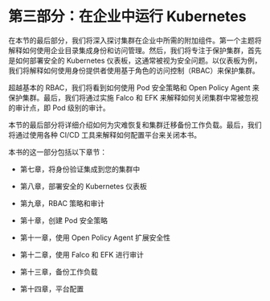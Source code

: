 # 第三部分：在企业中运行 Kubernetes

在本节的最后部分，我们将深入探讨集群在企业中所需的附加组件。第一个主题将解释如何使用企业目录集成身份和访问管理。然后，我们将专注于保护集群，首先是如何部署安全的 Kubernetes 仪表板，这通常被视为安全问题。以仪表板为例，我们将解释如何使用身份提供者使用基于角色的访问控制（RBAC）来保护集群。

超越基本的 RBAC，我们将看到如何使用 Pod 安全策略和 Open Policy Agent 来保护集群。最后，我们将通过实施 Falco 和 EFK 来解释如何关闭集群中常被忽视的审计点，即 Pod 级别的审计。

本节的最后部分将详细介绍如何为灾难恢复和集群迁移备份工作负载。最后，我们将通过使用各种 CI/CD 工具来解释如何配置平台来关闭本书。

本书的这一部分包括以下章节：

+   第七章，将身份验证集成到您的集群中

+   第八章，部署安全的 Kubernetes 仪表板

+   第九章，RBAC 策略和审计

+   第十章，创建 Pod 安全策略

+   第十一章，使用 Open Policy Agent 扩展安全性

+   第十二章，使用 Falco 和 EFK 进行审计

+   第十三章，备份工作负载

+   第十四章，平台配置
